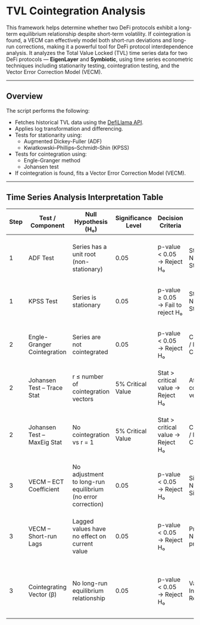 # TVL Cointegration Analysis

This framework helps determine whether two DeFi protocols exhibit a long-term equilibrium relationship despite short-term volatility. If cointegration is found, a VECM can effectively model both short-run deviations and long-run corrections, making it a powerful tool for DeFi protocol interdependence analysis. It analyzes the Total Value Locked (TVL) time series data for two DeFi protocols — **EigenLayer** and **Symbiotic**, using time series econometric techniques including stationarity testing, cointegration testing, and the Vector Error Correction Model (VECM).

---

## Overview

The script performs the following:

- Fetches historical TVL data using the [DefiLlama API](https://defillama.com/).
- Applies log transformation and differencing.
- Tests for stationarity using:
  - Augmented Dickey-Fuller (ADF)
  - Kwiatkowski–Phillips–Schmidt–Shin (KPSS)
- Tests for cointegration using:
  - Engle-Granger method
  - Johansen test
- If cointegration is found, fits a Vector Error Correction Model (VECM).

---

## Time Series Analysis Interpretation Table

| Step | Test / Component             | Null Hypothesis (H₀)                                              | Significance Level | Decision Criteria                          | Outcome Options                        | Conclusion                                                                 |
|------|------------------------------|-------------------------------------------------------------------|---------------------|---------------------------------------------|----------------------------------------|----------------------------------------------------------------------------|
| 1    | ADF Test                     | Series has a unit root (non-stationary)                          | 0.05                | p-value < 0.05 → Reject H₀                  | Stationary / Non-Stationary           | If p < 0.05, series is **stationary**; differencing may not be needed.     |
| 1    | KPSS Test                    | Series is stationary                                              | 0.05                | p-value ≥ 0.05 → Fail to reject H₀          | Stationary / Non-Stationary           | If p ≥ 0.05, series is **stationary**; supports stationarity.              |
| 2    | Engle-Granger Cointegration | Series are not cointegrated                                      | 0.05                | p-value < 0.05 → Reject H₀                  | Cointegrated / Not Cointegrated       | If p < 0.05, the two series have a **long-run equilibrium relationship**.  |
| 2    | Johansen Test – Trace Stat  | r ≤ number of cointegration vectors                              | 5% Critical Value   | Stat > critical value → Reject H₀           | At least one cointegrating vector     | Suggests presence of cointegration if stat > critical value.               |
| 2    | Johansen Test – MaxEig Stat | No cointegration vs r = 1                                        | 5% Critical Value   | Stat > critical value → Reject H₀           | Cointegrated / Not Cointegrated       | Confirms cointegration based on eigenvalue of cointegrating relations.     |
| 3    | VECM – ECT Coefficient       | No adjustment to long-run equilibrium (no error correction)       | 0.05                | p-value < 0.05 → Reject H₀                  | Significant / Not Significant         | If significant & negative, variable **adjusts toward equilibrium**.        |
| 3    | VECM – Short-run Lags        | Lagged values have no effect on current value                    | 0.05                | p-value < 0.05 → Reject H₀                  | Predictive / Non-predictive           | If significant, past values influence current changes (**short-run impact**)|
| 3    | Cointegrating Vector (β)     | No long-run equilibrium relationship                              | 0.05                | p-value < 0.05 → Reject H₀                  | Valid / Invalid Relationship          | Defines **equilibrium relation** between the two series (e.g., log_eig ~ log_sym). |



